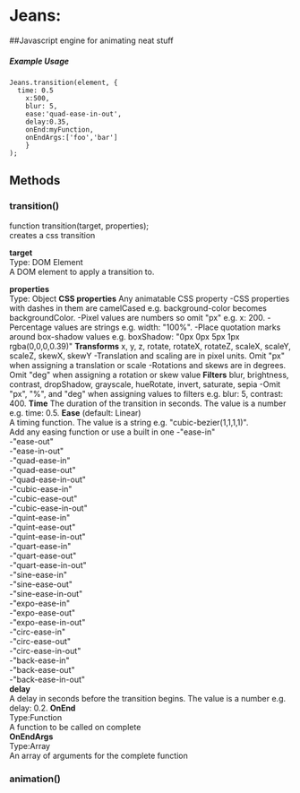# Jeans: 

##Javascript engine for animating neat stuff

##### Example Usage
```
Jeans.transition(element, { 
  time: 0.5
	x:500, 
	blur: 5,
	ease:'quad-ease-in-out', 
	delay:0.35, 
	onEnd:myFunction, 
	onEndArgs:['foo','bar'] 
	}
);

```
## Methods

### **transition()**

function transition(target, properties);  
creates a css transition

**target**  
Type: DOM Element  
A DOM element to apply a transition to.

**properties**  
Type: Object
  **CSS properties**
  Any animatable CSS property
  -CSS properties with dashes in them are camelCased e.g. background-color becomes backgroundColor.
  -Pixel values are numbers so omit "px" e.g. x: 200.
  -Percentage values are strings e.g. width: "100%".
  -Place quotation marks around box-shadow values e.g. boxShadow: "0px 0px 5px 1px rgba(0,0,0,0.39)"
  **Transforms**
  x, y, z, rotate, rotateX, rotateZ, scaleX, scaleY, scaleZ, skewX, skewY
  -Translation and scaling are in pixel units. Omit "px" when assigning a translation or scale
  -Rotations and skews are in degrees. Omit "deg" when assigning a rotation or skew value
  **Filters**
  blur, brightness, contrast, dropShadow, grayscale, hueRotate, invert, saturate, sepia
  -Omit "px", "%", and "deg" when assigning values to filters e.g. blur: 5, contrast: 400.
  **Time**
  The duration of the transition in seconds. 
  The value is a number e.g. time: 0.5.
	**Ease** (default: Linear)  
	A timing function.
	The value is a string e.g. "cubic-bezier(1,1,1,1)".  
	Add any easing function or use a built in one
		-"ease-in"  
    -"ease-out"  
    -"ease-in-out"  
		-"quad-ease-in"  
		-"quad-ease-out"  
		-"quad-ease-in-out"  
		-"cubic-ease-in"  
		-"cubic-ease-out"  
		-"cubic-ease-in-out"  
		-"quint-ease-in"  
		-"quint-ease-out"  
		-"quint-ease-in-out"  
		-"quart-ease-in"  
		-"quart-ease-out"  
		-"quart-ease-in-out"  
		-"sine-ease-in"  
		-"sine-ease-out"  
		-"sine-ease-in-out"  
		-"expo-ease-in"  
		-"expo-ease-out"  
		-"expo-ease-in-out"  
		-"circ-ease-in"  
    -"circ-ease-out"  
    -"circ-ease-in-out"  
    -"back-ease-in"  
    -"back-ease-out"  
    -"back-ease-in-out"  
  **delay**  
  A delay in seconds before the transition begins.
  The value is a number e.g. delay: 0.2.
	**OnEnd**  
	Type:Function  
	A function to be called on complete  
	**OnEndArgs**  
	Type:Array  
	An array of arguments for the complete function  


### **animation()**
    

